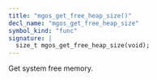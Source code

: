 ```yaml
---
title: "mgos_get_free_heap_size()"
decl_name: "mgos_get_free_heap_size"
symbol_kind: "func"
signature: |
  size_t mgos_get_free_heap_size(void);
---
```


Get system free memory. 

